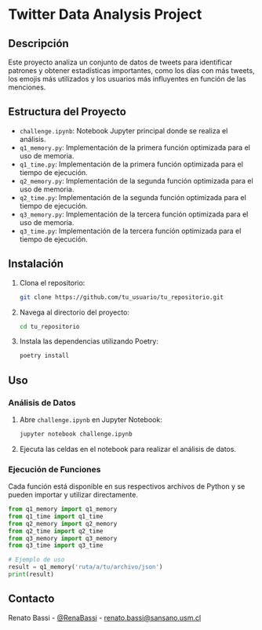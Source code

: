 # Twitter Data Analysis Project

## Descripción
Este proyecto analiza un conjunto de datos de tweets para identificar patrones y obtener estadísticas importantes, como los días con más tweets, los emojis más utilizados y los usuarios más influyentes en función de las menciones.

## Estructura del Proyecto
- `challenge.ipynb`: Notebook Jupyter principal donde se realiza el análisis.
- `q1_memory.py`: Implementación de la primera función optimizada para el uso de memoria.
- `q1_time.py`: Implementación de la primera función optimizada para el tiempo de ejecución.
- `q2_memory.py`: Implementación de la segunda función optimizada para el uso de memoria.
- `q2_time.py`: Implementación de la segunda función optimizada para el tiempo de ejecución.
- `q3_memory.py`: Implementación de la tercera función optimizada para el uso de memoria.
- `q3_time.py`: Implementación de la tercera función optimizada para el tiempo de ejecución.

## Instalación
1. Clona el repositorio:
    ```sh
    git clone https://github.com/tu_usuario/tu_repositorio.git
    ```
2. Navega al directorio del proyecto:
    ```sh
    cd tu_repositorio
    ```
3. Instala las dependencias utilizando Poetry:
    ```sh
    poetry install
    ```

## Uso
### Análisis de Datos
1. Abre `challenge.ipynb` en Jupyter Notebook:
    ```sh
    jupyter notebook challenge.ipynb
    ```
2. Ejecuta las celdas en el notebook para realizar el análisis de datos.

### Ejecución de Funciones
Cada función está disponible en sus respectivos archivos de Python y se pueden importar y utilizar directamente.

```python
from q1_memory import q1_memory
from q1_time import q1_time
from q2_memory import q2_memory
from q2_time import q2_time
from q3_memory import q3_memory
from q3_time import q3_time

# Ejemplo de uso
result = q1_memory('ruta/a/tu/archivo/json')
print(result)
```
<!-- CONTACT -->
## Contacto

Renato Bassi - [@RenaBassi](https://twitter.com/RenaBassi) - renato.bassi@sansano.usm.cl